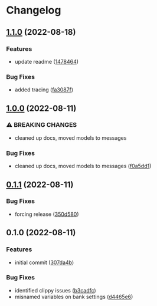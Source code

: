 # Changelog

## [1.1.0](https://github.com/beckler/pirate-midi-rs/compare/v1.0.0...v1.1.0) (2022-08-18)


### Features

* update readme ([1478464](https://github.com/beckler/pirate-midi-rs/commit/1478464e4c3f0727a43b6cd6fb45fb7750501846))


### Bug Fixes

* added tracing ([fa3087f](https://github.com/beckler/pirate-midi-rs/commit/fa3087f9e3097eae412ca7ddfdaf878887b03a09))

## [1.0.0](https://github.com/beckler/pirate-midi-rs/compare/v0.1.1...v1.0.0) (2022-08-11)


### ⚠ BREAKING CHANGES

* cleaned up docs, moved models to messages

### Bug Fixes

* cleaned up docs, moved models to messages ([f0a5dd1](https://github.com/beckler/pirate-midi-rs/commit/f0a5dd17a47400b47779cf253f82b28fda899b5e))

## [0.1.1](https://github.com/beckler/pirate-midi-rs/compare/v0.1.0...v0.1.1) (2022-08-11)


### Bug Fixes

* forcing release ([350d580](https://github.com/beckler/pirate-midi-rs/commit/350d580164bbb43449e099dcdea3a37404e889c7))

## 0.1.0 (2022-08-11)


### Features

* initial commit ([307da4b](https://github.com/beckler/pirate-midi-rs/commit/307da4b198f8a48cfc72fca17ebbc8136f072abc))


### Bug Fixes

* identified clippy issues ([b3cadfc](https://github.com/beckler/pirate-midi-rs/commit/b3cadfc0b0a90ae7e93443e0bc4f4689f7dedb11))
* misnamed variables on bank settings ([d4465e6](https://github.com/beckler/pirate-midi-rs/commit/d4465e6d9c3aa55d82d440b7e41b77331676043b))
